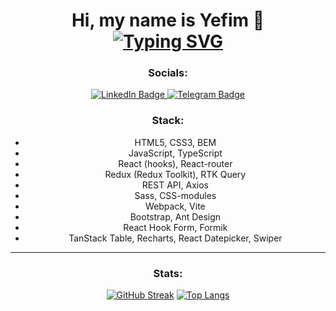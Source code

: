 <div align='center'>
  <h1 align="center">Hi, my name is Yefim 👋 <br/>
<a href="https://git.io/typing-svg"><img src="https://readme-typing-svg.demolab.com?font=Fira+Code&weight=600&pause=1000&center=true&vCenter=true&width=435&lines=I+am+a+Junior+Frontend+Developer" alt="Typing SVG" /></a></h1>
<h3> Socials: </h3>
<div id="badges">
  <a href="https://www.linkedin.com/in/efim-shchogolev/">
    <img src="https://img.shields.io/badge/LinkedIn-blue?style=for-the-badge&logo=linkedin&logoColor=white" alt="LinkedIn Badge"/>
  </a>
  <a href="https://t.me/efshchogolev">
    <img src="https://img.shields.io/badge/Telegram-2CA5E0?style=for-the-badge&logo=telegram&logoColor=white" alt="Telegram Badge"/>
  </a>
</div>
<img src="https://komarev.com/ghpvc/?username=efshchogolev&style=flat-square&color=blue" alt=""/>


<h3> Stack: </h3>
  
* HTML5, CSS3, BEM
* JavaScript, TypeScript
* React (hooks), React-router
* Redux (Redux Toolkit), RTK Query
* REST API, Axios
* Sass, CSS-modules
* Webpack, Vite
* Bootstrap, Ant Design
* React Hook Form, Formik
* TanStack Table, Recharts, React Datepicker, Swiper

---
<h3> Stats: </h3>

[![GitHub Streak](https://github-readme-streak-stats.herokuapp.com/?user=efshchogolev)](https://git.io/streak-stats)
[![Top Langs](https://github-readme-stats.vercel.app/api/top-langs/?username=efshchogolev&layout=compact)](https://github.com/anuraghazra/github-readme-stats) 
</div>
